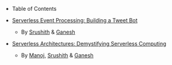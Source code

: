 * Table of Contents

* [Serverless Event Processing: Building a Tweet Bot](https://github.com/CodeOpsTech/ebook/blob/master/docs/build-a-tweet-bot.md) 
  - By [Srushith](https://twitter.com/SrushithR) & [Ganesh](https://twitter.com/GSamarthyam) 
* [Serverless Architectures: Demystifying Serverless Computing](https://github.com/CodeOpsTech/ebook/blob/master/demystify-serverless-computing.md) 
  - By [Manoj](), [Srushith](https://twitter.com/SrushithR) & [Ganesh](https://twitter.com/GSamarthyam)
